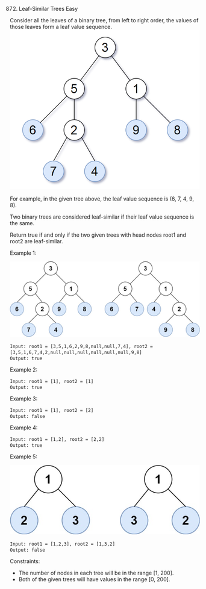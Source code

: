 872. Leaf-Similar Trees
Easy

Consider all the leaves of a binary tree, from left to right order, the values of those leaves form a leaf value sequence.
![tree.png](tree.png)

For example, in the given tree above, the leaf value sequence is (6, 7, 4, 9, 8).

Two binary trees are considered leaf-similar if their leaf value sequence is the same.

Return true if and only if the two given trees with head nodes root1 and root2 are leaf-similar.

Example 1:

![ex1](leaf-similar-1.jpg)
```
Input: root1 = [3,5,1,6,2,9,8,null,null,7,4], root2 = [3,5,1,6,7,4,2,null,null,null,null,null,null,9,8]
Output: true
```
Example 2:
```
Input: root1 = [1], root2 = [1]
Output: true
```
Example 3:
```
Input: root1 = [1], root2 = [2]
Output: false
```
Example 4:
```
Input: root1 = [1,2], root2 = [2,2]
Output: true
```
Example 5:

![ex5](leaf-similar-2.jpg)

```
Input: root1 = [1,2,3], root2 = [1,3,2]
Output: false
```

Constraints:
* The number of nodes in each tree will be in the range [1, 200].
* Both of the given trees will have values in the range [0, 200].

